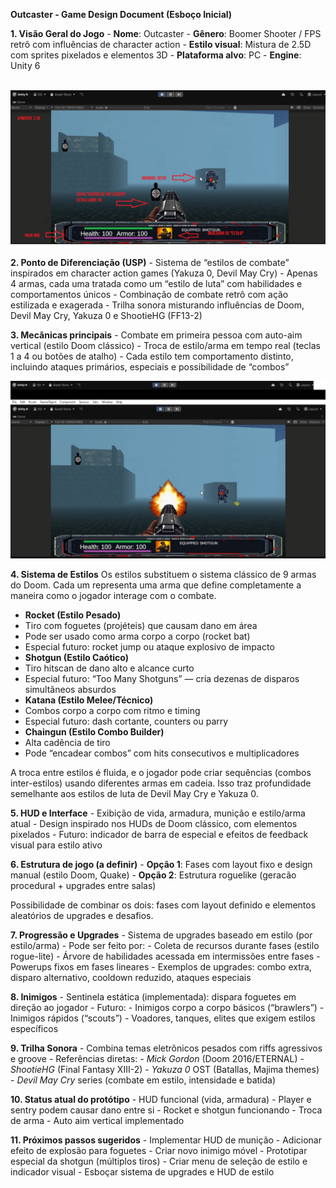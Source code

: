 **Outcaster - Game Design Document (Esboço Inicial)**

**1\. Visão Geral do Jogo** - **Nome**: Outcaster - **Gênero**: Boomer Shooter / FPS retrô com influências de character action - **Estilo visual**: Mistura de 2.5D com sprites pixelados e elementos 3D - **Plataforma alvo**: PC - **Engine**: Unity 6  
<br/>

![image1](MDimages/1.png)

**2\. Ponto de Diferenciação (USP)** - Sistema de “estilos de combate” inspirados em character action games (Yakuza 0, Devil May Cry) - Apenas 4 armas, cada uma tratada como um “estilo de luta” com habilidades e comportamentos únicos - Combinação de combate retrô com ação estilizada e exagerada - Trilha sonora misturando influências de Doom, Devil May Cry, Yakuza 0 e ShootieHG (FF13-2)  

**3\. Mecânicas principais** - Combate em primeira pessoa com auto-aim vertical (estilo Doom clássico) - Troca de estilo/arma em tempo real (teclas 1 a 4 ou botões de atalho) - Cada estilo tem comportamento distinto, incluindo ataques primários, especiais e possibilidade de “combos”

![image2](MDimages/2.png)

**4\. Sistema de Estilos** Os estilos substituem o sistema clássico de 9 armas do Doom. Cada um representa uma arma que define completamente a maneira como o jogador interage com o combate.

- **Rocket (Estilo Pesado)**
- Tiro com foguetes (projéteis) que causam dano em área
- Pode ser usado como arma corpo a corpo (rocket bat)
- Especial futuro: rocket jump ou ataque explosivo de impacto
- **Shotgun (Estilo Caótico)**
- Tiro hitscan de dano alto e alcance curto
- Especial futuro: “Too Many Shotguns” — cria dezenas de disparos simultâneos absurdos
- **Katana (Estilo Melee/Técnico)**
- Combos corpo a corpo com ritmo e timing
- Especial futuro: dash cortante, counters ou parry
- **Chaingun (Estilo Combo Builder)**
- Alta cadência de tiro
- Pode “encadear combos” com hits consecutivos e multiplicadores

A troca entre estilos é fluida, e o jogador pode criar sequências (combos inter-estilos) usando diferentes armas em cadeia. Isso traz profundidade semelhante aos estilos de luta de Devil May Cry e Yakuza 0.

**5\. HUD e Interface** - Exibição de vida, armadura, munição e estilo/arma atual - Design inspirado nos HUDs de Doom clássico, com elementos pixelados - Futuro: indicador de barra de especial e efeitos de feedback visual para estilo ativo

**6\. Estrutura de jogo (a definir)** - **Opção 1**: Fases com layout fixo e design manual (estilo Doom, Quake) - **Opção 2**: Estrutura roguelike (geracão procedural + upgrades entre salas)

Possibilidade de combinar os dois: fases com layout definido e elementos aleatórios de upgrades e desafios.

**7\. Progressão e Upgrades** - Sistema de upgrades baseado em estilo (por estilo/arma) - Pode ser feito por: - Coleta de recursos durante fases (estilo rogue-lite) - Árvore de habilidades acessada em intermissões entre fases - Powerups fixos em fases lineares - Exemplos de upgrades: combo extra, disparo alternativo, cooldown reduzido, ataques especiais

**8\. Inimigos** - Sentinela estática (implementada): dispara foguetes em direção ao jogador - Futuro: - Inimigos corpo a corpo básicos (“brawlers”) - Inimigos rápidos (“scouts”) - Voadores, tanques, elites que exigem estilos específicos

**9\. Trilha Sonora** - Combina temas eletrônicos pesados com riffs agressivos e groove - Referências diretas: - _Mick Gordon_ (Doom 2016/ETERNAL) - _ShootieHG_ (Final Fantasy XIII-2) - _Yakuza 0_ OST (Batallas, Majima themes) - _Devil May Cry_ series (combate em estilo, intensidade e batida)

**10\. Status atual do protótipo** - HUD funcional (vida, armadura) - Player e sentry podem causar dano entre si - Rocket e shotgun funcionando - Troca de arma - Auto aim vertical implementado

**11\. Próximos passos sugeridos** - Implementar HUD de munição - Adicionar efeito de explosão para foguetes - Criar novo inimigo móvel - Prototipar especial da shotgun (múltiplos tiros) - Criar menu de seleção de estilo e indicador visual - Esboçar sistema de upgrades e HUD de estilo